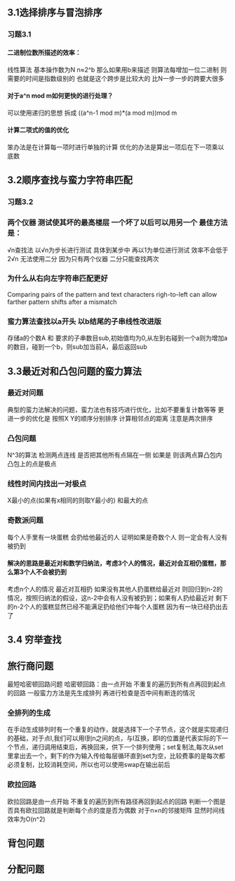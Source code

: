 ## 3.1选择排序与冒泡排序
### 习题3.1
#### 二进制位数所描述的效率：
线性算法 基本操作数为N n≈2^b 那么如果用b来描述 则算法每增加一位二进制 则需要的时间是指数级别的
也就是这个跨步是比较大的 比N一步一步的跨要大很多
#### 对于a^n mod m如何更快的进行处理？
可以使用递归的思想 拆成 ((a^n-1 mod m)*(a mod m))mod m
#### 计算二项式的值的优化
笨办法是在计算每一项时进行单独的计算 优化的办法是算出一项后在下一项乘以底数

## 3.2顺序查找与蛮力字符串匹配
### 习题3.2
### 两个仪器 测试使其坏的最高楼层 一个坏了以后可以用另一个 最佳方法是：
√n查找法 以√n为步长进行测试 具体到某步中 再以1为单位进行测试 效率不会低于2√n 无法使用二分 因为只有两个仪器 二分只能查找两次
### 为什么从右向左字符串匹配更好
Comparing pairs of the pattern and text characters righ-to-left can allow
farther pattern shifts after a mismatch
### 蛮力算法查找以a开头 以b结尾的子串线性改进版
存储a的个数A 和 要求的子串数目sub,初始值均为0,从左到右碰到一个a则为增加a的数目，碰到一个b，则sub加当前A，最后返回sub

## 3.3最近对和凸包问题的蛮力算法
### 最近对问题
典型的蛮力法解决的问题，蛮力法也有技巧进行优化，比如不要重复计数等等
更进一步的优化是 按照X Y的顺序分别排序 计算相邻点的距离 注意是两次排序 
### 凸包问题
N^3的算法 检测两点连线 是否把其他所有点隔在一侧 如果是 则该两点算凸包内 凸包上的点是极点
### 线性时间内找出一对极点
X最小的点(如果有x相同的则取Y最小的) 和最大的点
### 奇数派问题
每个人手里有一块蛋糕 会扔给他最近的人 证明如果是奇数个人 则一定会有人没有被扔到
#### 解决的思路是最近对和数学归纳法，考虑3个人的情况，最近对会互相仍蛋糕，那么第3个人不会被扔到
考虑n个人的情况 最近对互相扔 如果没有其他人扔蛋糕给最近对 则回归到n-2的情况，按照归纳法的假设，这n-2中会有人没有被扔到；如果有人扔给最近对 剩下的n-2个人的蛋糕显然已经不能满足扔给他们中每个人蛋糕 因为有一块已经扔出去了
## 3.4 穷举查找
## 旅行商问题
最短哈密顿回路问题 哈密顿回路：由一点开始 不重复的遍历到所有点再回到起点的回路 一般蛮力方法是先生成排列 再进行检查是否中间有断连的情况
### 全排列的生成
在手动生成排列时有一个重复的动作，就是选择下一个子节点，这个就是实现递归的基础，对于点I,我们可以用I到n之间的点，与I互换，即I的位置是代表实际的下一个节点，递归调用结束后，再换回来，供下一个排列使用；set复制法,每次从set里拿出去一个，剩下的作为输入传给每层循环直到set为空，比较费事的是每次都必须复制，比较消耗空间，所以也可以使用swap在输出前后
### 欧拉回路
欧拉回路是由一点开始 不重复的遍历到所有路径再回到起点的回路 判断一个图是否具有欧拉回路就是判断每个点的度是否为偶数 对于n×n的邻接矩阵 显然时间线效率为O(n^2)
## 背包问题
## 分配问题

